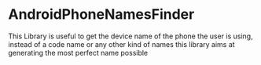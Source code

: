 # AndroidPhoneNamesFinder
This Library is useful to get the device name of the phone the user is using, instead of a code name or any other kind of names this library aims at generating the most perfect name possible
